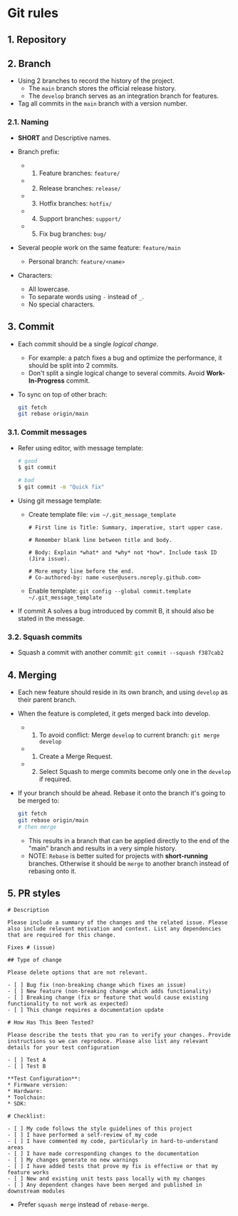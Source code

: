 # Git rules

## 1. Repository

## 2. Branch

- Using 2 branches to record the history of the project.
  - The `main` branch stores the official release history.
  - The `develop` branch serves as an integration branch for features.
- Tag all commits in the `main` branch with a version number.

### 2.1. Naming

- **SHORT** and Descriptive names.
- Branch prefix:
  - 1. Feature branches: `feature/`
  - 2. Release branches: `release/`
  - 3. Hotfix branches: `hotfix/`
  - 4. Support branches: `support/`
  - 5. Fix bug branches: `bug/`

- Several people work on the same feature: `feature/main`
  - Personal branch: `feature/<name>`

- Characters:
  - All lowercase.
  - To separate words using `-` instead of `_`.
  - No special characters.

## 3. Commit

- Each commit should be a single *logical change*.
  - For example: a patch fixes a bug and optimize the performance, it should be split into 2 commits.
  - Don't split a single logical change to several commits. Avoid **Work-In-Progress** commit.
- To sync on top of other brach:

    ```bash
    git fetch
    git rebase origin/main
    ```

### 3.1. Commit messages

- Refer using editor, with message template:

    ```bash
    # good
    $ git commit

    # bad
    $ git commit -m "Quick fix"
    ```

- Using git message template:
  - Create template file: `vim ~/.git_message_template`

    ```text
    # First line is Title: Summary, imperative, start upper case.

    # Remember blank line between title and body.

    # Body: Explain *what* and *why* not *how*. Include task ID (Jira issue).

    # More empty line before the end.
    # Co-authored-by: name <user@users.noreply.github.com>
    ```

  - Enable template: `git config --global commit.template ~/.git_message_template`

- If commit A solves a bug introduced by commit B, it should also be stated in the message.

### 3.2. Squash commits

- Squash a commit with another commit: `git commit --squash f387cab2`

## 4. Merging

- Each new feature should reside in its own branch, and using `develop` as their parent branch.
- When the feature is completed, it gets merged back into develop.
  - 1. To avoid conflict: Merge `develop` to current branch: `git merge develop`
  - 1. Create a Merge Request.
  - 2. Select Squash to merge commits become only one in the `develop` if required.

- If your branch should be ahead. Rebase it onto the branch it's going to be merged to:

    ```bash
    git fetch
    git rebase origin/main
    # then merge
    ```

  - This results in a branch that can be applied directly to the end of the "main" branch and results in a very simple history.
  - NOTE: `Rebase` is better suited for projects with **short-running** branches. Otherwise it should be `merge` to another branch instead of rebasing onto it.

## 5. PR styles

```text
# Description

Please include a summary of the changes and the related issue. Please also include relevant motivation and context. List any dependencies that are required for this change.

Fixes # (issue)

## Type of change

Please delete options that are not relevant.

- [ ] Bug fix (non-breaking change which fixes an issue)
- [ ] New feature (non-breaking change which adds functionality)
- [ ] Breaking change (fix or feature that would cause existing functionality to not work as expected)
- [ ] This change requires a documentation update

# How Has This Been Tested?

Please describe the tests that you ran to verify your changes. Provide instructions so we can reproduce. Please also list any relevant details for your test configuration

- [ ] Test A
- [ ] Test B

**Test Configuration**:
* Firmware version:
* Hardware:
* Toolchain:
* SDK:

# Checklist:

- [ ] My code follows the style guidelines of this project
- [ ] I have performed a self-review of my code
- [ ] I have commented my code, particularly in hard-to-understand areas
- [ ] I have made corresponding changes to the documentation
- [ ] My changes generate no new warnings
- [ ] I have added tests that prove my fix is effective or that my feature works
- [ ] New and existing unit tests pass locally with my changes
- [ ] Any dependent changes have been merged and published in downstream modules
```

- Prefer `squash merge` instead of `rebase-merge`.
